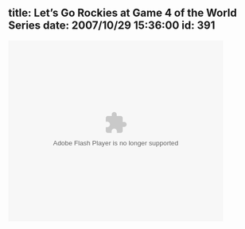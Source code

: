 title: Let’s Go Rockies at Game 4 of the World Series
date: 2007/10/29 15:36:00
id: 391
---
<div class="wlWriterEditableSmartContent" id="scid:5737277B-5D6D-4f48-ABFC-DD9C333F4C5D:5f6a24ec-c527-45b9-8fc9-944eac275880" style="padding-right: 0px; display: inline; padding-left: 0px; float: none; padding-bottom: 0px; margin: 0px; padding-top: 0px">

<div><embed src="http://images.video.msn.com/flash/soapbox1_1.swf" quality="high" width="432" height="364" wmode="transparent" type="application/x-shockwave-flash" pluginspage="http://macromedia.com/go/getflashplayer" flashvars="c=v&amp;v=860f5018-78b4-4f35-97b5-3408c3ff57d5&amp;from=writer&amp;mkt=en-US"></div>

</div>
